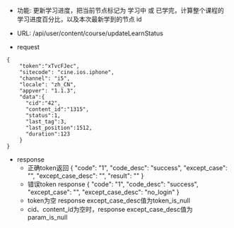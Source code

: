 * 功能: 更新学习进度，把当前节点标记为 学习中 或 已学完，计算整个课程的学习进度百分比，以及本次最新学到的节点 id

* URL: /api/user/content/course/updateLearnStatus

* request
```
{
    "token":"xTvcFJec",
    "sitecode": "cine.ios.iphone",
    "channel": "i5", 
    "locale": "zh_CN",
    "appver": "1.1.3",
    "data":{
      "cid":"42",
      "content_id":"1315",
      "status":1,
      "last_tag":3,
      "last_position":1512,
      "duration":123      
    }
}
```

* response
    - 正确token返回
    {
        "code": "1",
        "code_desc": "success",
        "except_case": "",
        "except_case_desc": "",
        "result": ""
    }
    - 错误token response
    {
        "code": "1",
        "code_desc": "success",
        "except_case": "",
        "except_case_desc": "no_login"
    }
    - token为空 response except_case_desc值为token_is_null
    - cid、content_id为空时，response except_case_desc值为param_is_null

